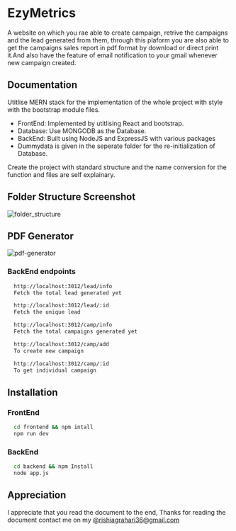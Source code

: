 
# EzyMetrics

A website on which you rae able to create campaign, retrive the campaigns and the lead generated from them, through this plaform you are also able to get the campaigns sales report in pdf format by download or direct print it.And also have the feature of email notification to your gmail whenever new campaign created.




## Documentation

Utitlise MERN stack for the implementation of the whole project with style with the bootstrap module files.

- FrontEnd: Implemented by utitlising React and bootstrap.
- Database: Use MONGODB as the Database.
- BackEnd: Built using NodeJS and ExpressJS with various packages
- Dummydata is given in the seperate folder for the re-initialization of Database.

Create the project with standard structure and the name conversion for the function and files are self explainary.


## Folder Structure Screenshot
![folder_structure](https://github.com/user-attachments/assets/3110e646-0b6b-4e86-b59a-23e062c5789d)

## PDF Generator
![pdf-generator](https://github.com/user-attachments/assets/f6437e71-5cef-4e75-a9c1-92f2c306ac83)

### BackEnd endpoints


```bash
  http://localhost:3012/lead/info
  Fetch the total lead generated yet
```

```bash
  http://localhost:3012/lead/:id
  Fetch the unique lead 
```

```bash
  http://localhost:3012/camp/info
  Fetch the total campaigns generated yet
```
```bash
  http://localhost:3012/camp/add
  To create new campaign
```
```bash
  http://localhost:3012/camp/:id
  To get individual campaign
```
    
## Installation
### FrontEnd

```bash
  cd frontend && npm intall
  npm run dev
```

### BackEnd
```bash
  cd backend && npm Install
  node app.js
```


## Appreciation
I appreciate that you read the document to the end, Thanks for reading the document contact me on my [@rishiagrahari36@gmail.com](@rishiagrahari36@gmail.com)
